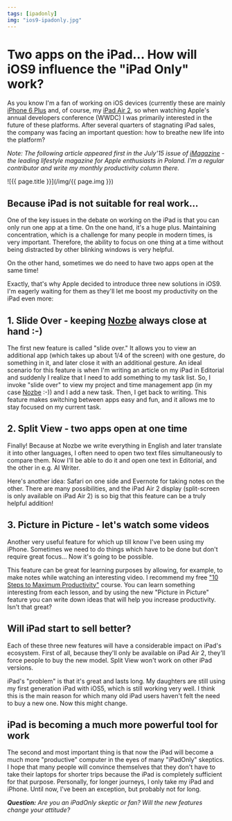 ```yaml
---
tags: [ipadonly]
img: "ios9-ipadonly.jpg"
---
```


# Two apps on the iPad… How will iOS9 influence the "iPad Only" work?

As you know I'm a fan of working on iOS devices (currently these are mainly [iPhone 6 Plus][iphone6] and, of course, my [iPad Air 2](/ipadonly/), so when watching Apple's annual developers conference (WWDC) I was primarily interested in the future of these platforms. After several quarters of stagnating iPad sales, the company was facing an important question: how to breathe new life into the platform?

*Note: The following article appeared first in the July'15 issue of [iMagazine](/pl/ios9/) - the leading lifestyle magazine for Apple enthusiasts in Poland. I'm a regular contributor and write my monthly productivity column there.*

<!--More-->

![{{ page.title }}](/img/{{ page.img }})

## Because iPad is not suitable for real work...

One of the key issues in the debate on working on the iPad is that you can only run one app at a time. On the one hand, it's a huge plus. Maintaining concentration, which is a challenge for many people in modern times, is very important. Therefore, the ability to focus on one thing at a time without being distracted by other blinking windows is very helpful.

On the other hand, sometimes we do need to have two apps open at the same time!

Exactly, that's why Apple decided to introduce three new solutions in iOS9. I'm eagerly waiting for them as they'll let me boost my productivity on the iPad even more:

## 1. Slide Over - keeping [Nozbe][n] always close at hand :-)

The first new feature is called "slide over." It allows you to view an additional app (which takes up about 1/4 of the screen) with one gesture, do something in it, and later close it with an additional gesture. An ideal scenario for this feature is when I'm writing an article on my iPad in Editorial and suddenly I realize that I need to add something to my task list. So, I invoke "slide over" to view my project and time management app (in my case [Nozbe][] :-)) and I add a new task. Then, I get back to writing. This feature makes switching between apps easy and fun, and it allows me to stay focused on my current task.

## 2. Split View - two apps open at one time

Finally! Because at Nozbe we write everything in English and later translate it into other languages, I often need to open two text files simultaneously to compare them. Now I'll be able to do it and open one text in Editorial, and the other in e.g. AI Writer.

Here's another idea: Safari on one side and Evernote for taking notes on the other. There are many possibilities, and the iPad Air 2 display (split-screen is only available on iPad Air 2) is so big that this feature can be a truly helpful addition!

## 3. Picture in Picture - let's watch some videos

Another very useful feature for which up till know I've been using my iPhone. Sometimes we need to do things which have to be done but don't require great focus... Now it's going to be possible.

This feature can be great for learning purposes by allowing, for example, to make notes while watching an interesting video. I recommend my free ["10 Steps to Maximum Productivity"](https://help.nozbe.com/bonus/introduction/) course. You can learn something interesting from each lesson, and by using the new "Picture in Picture" feature you can write down ideas that will help you increase productivity. Isn't that great?

## Will iPad start to sell better?

Each of these three new features will have a considerable impact on iPad's ecosystem. First of all, because they'll only be available on iPad Air 2, they'll force people to buy the new model. Split View won't work on other iPad versions.

iPad's "problem" is that it's great and lasts long. My daughters are still using my first generation iPad with iOS5, which is still working very well. I think this is the main reason for which many old iPad users haven't felt the need to buy a new one. Now this might change.

## iPad is becoming a much more powerful tool for work

The second and most important thing is that now the iPad will become a much more "productive" computer in the eyes of many "iPadOnly" skeptics. I hope that many people will convince themselves that they don't have to take their laptops for shorter trips because the iPad is completely sufficient for that purpose. Personally, for longer journeys, I only take my iPad and iPhone. Until now, I've been an exception, but probably not for long.

***Question:*** *Are you an iPadOnly skeptic or fan? Will the new features change your attitude?* 


[iphone6]: https://sliwinski.com/6pluslove/
[iMagazine]: http://iMagazine.pl
[Dropbox]: http://db.tt/kD7Liux
[Evernote]: /how-i-use-evernote
[It's all about Passion!]: /passion
[Nozbe]: http://nozbe.com/
[#iPadOnly]: http://ipadonlybook.com/
[Productive! Magazine]: http://productivemag.com/
[Productive! Show]: /show
[Twitter]: http://twitter.com/MSliwinski

[n]: https://michael.gratis/nozbe